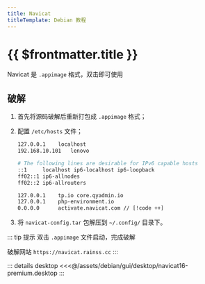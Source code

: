 ```yaml
---
title: Navicat
titleTemplate: Debian 教程
---
```


# {{ $frontmatter.title }}

Navicat 是 `.appimage` 格式，双击即可使用

## 破解

1. 首先将源码破解后重新打包成 `.appimage` 格式；

2. 配置 `/etc/hosts` 文件；

   ```bash
   127.0.0.1	localhost
   192.168.10.101	lenovo

   # The following lines are desirable for IPv6 capable hosts
   ::1     localhost ip6-localhost ip6-loopback
   ff02::1 ip6-allnodes
   ff02::2 ip6-allrouters

   127.0.0.1	tp.io core.qyadmin.io
   127.0.0.1	php-environment.io
   0.0.0.0		activate.navicat.com // [!code ++]
   ```

3. 将 `navicat-config.tar` 包解压到 `~/.config/` 目录下。

::: tip 提示
双击 `.appimage` 文件启动，完成破解

破解网站 `https://navicat.rainss.cc`
:::

::: details desktop
<<<@/assets/debian/gui/desktop/navicat16-premium.desktop
:::
